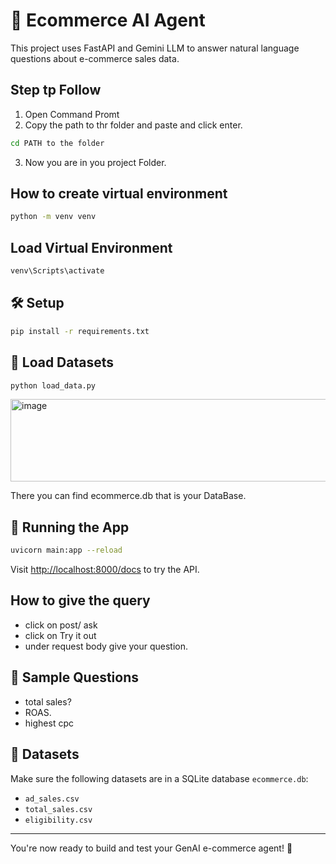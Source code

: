 # 🧠 Ecommerce AI Agent

This project uses FastAPI and Gemini LLM to answer natural language questions about e-commerce sales data.
## Step tp Follow

1. Open Command Promt
2. Copy the path to thr folder and paste and click enter.

```bash
cd PATH to the folder
```
   
3. Now you are in you project Folder.

## How to create virtual environment

```bash
python -m venv venv
```

## Load Virtual Environment

```bash
venv\Scripts\activate
```


## 🛠 Setup

```bash
pip install -r requirements.txt
```

## 📂 Load Datasets

```bash
python load_data.py
```

<img width="904" height="132" alt="image" src="https://github.com/user-attachments/assets/fa1681d5-268d-4d57-bad6-660715c36fed" />

There you can find ecommerce.db that is your DataBase.

## 🔧 Running the App

```bash
uvicorn main:app --reload
```

Visit [http://localhost:8000/docs](http://localhost:8000/docs) to try the API.

## How to give the query

- click on post/ ask
- click on Try it out
- under request body give your question.

## 🧪 Sample Questions
- total sales?
- ROAS.
- highest cpc

## 📂 Datasets
Make sure the following datasets are in a SQLite database `ecommerce.db`:
- `ad_sales.csv`
- `total_sales.csv`
- `eligibility.csv`
---

You're now ready to build and test your GenAI e-commerce agent! 🎯
